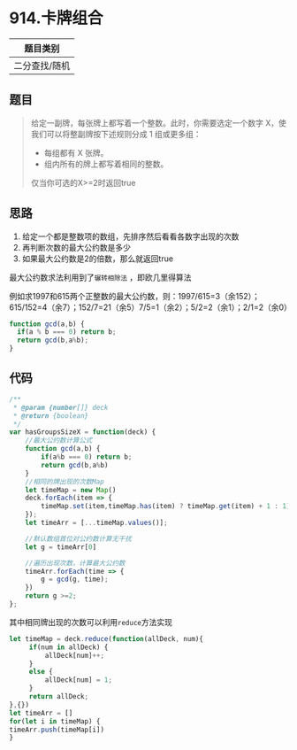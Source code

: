# 914.卡牌组合
| 题目类别 | 
| ---- |
| 二分查找/随机 |

## 题目
> 给定一副牌，每张牌上都写着一个整数。此时，你需要选定一个数字 X，使我们可以将整副牌按下述规则分成 1 组或更多组：
> - 每组都有 X 张牌。
> - 组内所有的牌上都写着相同的整数。
>
> 仅当你可选的X>=2时返回true

## 思路
1. 给定一个都是整数项的数组，先排序然后看看各数字出现的次数
2. 再判断次数的最大公约数是多少
3. 如果最大公约数是2的倍数，那么就返回true

最大公约数求法利用到了`辗转相除法` ，即欧几里得算法

例如求1997和615两个正整数的最大公约数，则：1997/615=3（余152）；615/152=4（余7）；152/7=21（余5）7/5=1（余2）；5/2=2（余1）；2/1=2（余0）

```js
function gcd(a,b) {
  if(a % b === 0) return b;
  return gcd(b,a%b);
}
```
## 代码
```js
/**
 * @param {number[]} deck
 * @return {boolean}
 */
var hasGroupsSizeX = function(deck) {
    //最大公约数计算公式
    function gcd(a,b) {
        if(a%b === 0) return b;
        return gcd(b,a%b)
    }
    //相同的牌出现的次数Map
    let timeMap = new Map()
    deck.forEach(item => {
        timeMap.set(item,timeMap.has(item) ? timeMap.get(item) + 1 : 1);
    });
    let timeArr = [...timeMap.values()];

    //默认数组首位对公约数计算无干扰
    let g = timeArr[0]

    //遍历出现次数，计算最大公约数
    timeArr.forEach(time => {
        g = gcd(g, time);
    })
    return g >=2;
};
```
其中相同牌出现的次数可以利用`reduce`方法实现
```js
let timeMap = deck.reduce(function(allDeck, num){
     if(num in allDeck) {
         allDeck[num]++;
     }
     else {
         allDeck[num] = 1;
     }
     return allDeck;
},{})
let timeArr = []
for(let i in timeMap) {
timeArr.push(timeMap[i])
}
```